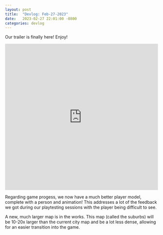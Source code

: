 ```yaml
---
layout: post
title:  "Devlog: Feb-27-2023"
date:   2023-02-27 22:01:00 -0800
categories: devlog
---
```


Our trailer is finally here!
Enjoy!

<div style="display: flex; align-items: center; justify-content: center;">
<iframe
  width="640"
  height="480"
  src="https://drive.google.com/file/d/1RBJwkVqUVdXvbuz-kHmJZm0w-wgx0_Ii/preview"
  frameborder="0"
  allowfullscreen>
</iframe>
</div>

Regarding game progess, we now have a much better player model, complete with a person and animation! 
This addresses a lot of the feedback we got during our playtesting sessions with the player being
difficult to see.

A new, much larger map is in the works. This map (called the suburbs) will be 10-20x larger than the
current city map and be a lot less dense, allowing for an easier transition into the game. 
